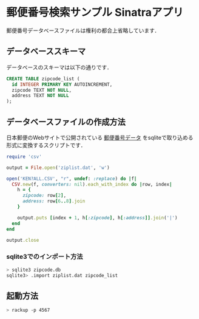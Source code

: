 # 郵便番号検索サンプル Sinatraアプリ

郵便番号データベースファイルは権利の都合上省略しています．

## データベーススキーマ

データベースのスキーマは以下の通りです．

```sql
CREATE TABLE zipcode_list (
  id INTEGER PRIMARY KEY AUTOINCREMENT,
  zipcode TEXT NOT NULL,
  address TEXT NOT NULL
);
```

## データベースファイルの作成方法

日本郵便のWebサイトで公開されている
[郵便番号データ](http://www.post.japanpost.jp/zipcode/dl/kogaki-zip.html)
をsqliteで取り込める形式に変換するスクリプトです．

```ruby
require 'csv'

output = File.open('ziplist.dat', 'w')

open('KEN?ALL.CSV', "r", undef: :replace) do |f|
  CSV.new(f, converters: nil).each_with_index do |row, index|
    h = {
      zipcode: row[2],
      address: row[6..8].join
    }

    output.puts [index + 1, h[:zipcode], h[:address]].join('|')
  end
end

output.close
```

### sqlite3でのインポート方法

```sh
> sqlite3 zipcode.db
sqlite3> .import ziplist.dat zipcode_list
```

## 起動方法

```sh
> rackup -p 4567
```

